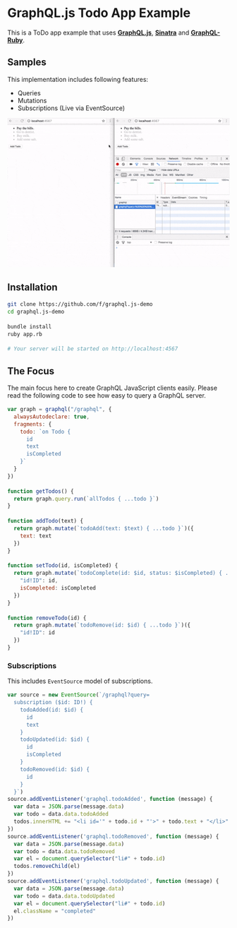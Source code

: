 # GraphQL.js Todo App Example

This is a ToDo app example that uses [**GraphQL.js**](https://github.com/f/graphql.js), [**Sinatra**](https://sinatrarb.com) and [**GraphQL-Ruby**](https://github.com/rmosolgo/graphql-ruby).

## Samples

This implementation includes following features:

- Queries
- Mutations
- Subscriptions (Live via EventSource)

![Gif](./demo.gif)

## Installation

```bash
git clone https://github.com/f/graphql.js-demo
cd graphql.js-demo

bundle install
ruby app.rb

# Your server will be started on http://localhost:4567
```

## The Focus

The main focus here to create GraphQL JavaScript clients easily. Please read the following code to see how easy to query a GraphQL server.

```js
var graph = graphql("/graphql", {
  alwaysAutodeclare: true,
  fragments: {
    todo: `on Todo {
      id
      text
      isCompleted
    }`
  }
})

function getTodos() {
  return graph.query.run(`allTodos { ...todo }`)
}

function addTodo(text) {
  return graph.mutate(`todoAdd(text: $text) { ...todo }`)({
    text: text
  })
}

function setTodo(id, isCompleted) {
  return graph.mutate(`todoComplete(id: $id, status: $isCompleted) { ...todo }`)({
    "id!ID": id,
    isCompleted: isCompleted
  })
}

function removeTodo(id) {
  return graph.mutate(`todoRemove(id: $id) { ...todo }`)({
    "id!ID": id
  })
}
```

### Subscriptions

This includes `EventSource` model of subscriptions.

```js
var source = new EventSource(`/graphql?query=
  subscription ($id: ID!) {
    todoAdded(id: $id) {
      id
      text
    }
    todoUpdated(id: $id) {
      id
      isCompleted
    }
    todoRemoved(id: $id) {
      id
    }
  }`)
source.addEventListener('graphql.todoAdded', function (message) {
  var data = JSON.parse(message.data)
  var todo = data.data.todoAdded
  todos.innerHTML += "<li id='" + todo.id + "'>" + todo.text + "</li>"
})
source.addEventListener('graphql.todoRemoved', function (message) {
  var data = JSON.parse(message.data)
  var todo = data.data.todoRemoved
  var el = document.querySelector("li#" + todo.id)
  todos.removeChild(el)
})
source.addEventListener('graphql.todoUpdated', function (message) {
  var data = JSON.parse(message.data)
  var todo = data.data.todoUpdated
  var el = document.querySelector("li#" + todo.id)
  el.className = "completed"
})
```
